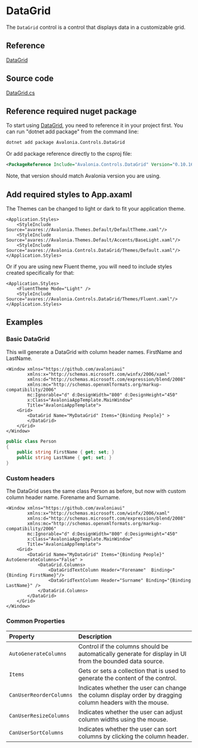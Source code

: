 # DataGrid

The `DataGrid` control is a control that displays data in a customizable grid.

## Reference

[DataGrid](http://reference.avaloniaui.net/api/Avalonia.Controls/DataGrid/)

## Source code

[DataGrid.cs](https://github.com/AvaloniaUI/Avalonia/blob/master/src/Avalonia.Controls.DataGrid/DataGrid.cs)

## Reference required nuget package

To start using [DataGrid](https://www.nuget.org/packages/Avalonia.Controls.DataGrid/), you need to reference it in your project first.
You can run "dotnet add package" from the command line:
```bash
dotnet add package Avalonia.Controls.DataGrid
```
Or add package reference directly to the csproj file:
```xml
<PackageReference Include="Avalonia.Controls.DataGrid" Version="0.10.16" />
```

Note, that version should match Avalonia version you are using.

## Add required styles to App.axaml

The Themes can be changed to light or dark to fit your application theme.

```markup
<Application.Styles>
    <StyleInclude Source="avares://Avalonia.Themes.Default/DefaultTheme.xaml"/>
    <StyleInclude Source="avares://Avalonia.Themes.Default/Accents/BaseLight.xaml"/>
    <StyleInclude Source="avares://Avalonia.Controls.DataGrid/Themes/Default.xaml"/>
</Application.Styles>
```

Or if you are using new Fluent theme, you will need to include styles created specifically for that:

```markup
<Application.Styles>
    <FluentTheme Mode="Light" />
    <StyleInclude Source="avares://Avalonia.Controls.DataGrid/Themes/Fluent.xaml"/>
</Application.Styles>
```

## Examples

### Basic DataGrid

This will generate a DataGrid with column header names. FirstName and LastName.

```markup
<Window xmlns="https://github.com/avaloniaui"
        xmlns:x="http://schemas.microsoft.com/winfx/2006/xaml"
        xmlns:d="http://schemas.microsoft.com/expression/blend/2008"
        xmlns:mc="http://schemas.openxmlformats.org/markup-compatibility/2006"
        mc:Ignorable="d" d:DesignWidth="800" d:DesignHeight="450"
        x:Class="AvaloniaAppTemplate.MainWindow"
        Title="AvaloniaAppTemplate">
    <Grid>
        <DataGrid Name="MyDataGrid" Items="{Binding People}" >
        </DataGrid>
    </Grid>
</Window>
```

```csharp
public class Person
{
    public string FirstName { get; set; }
    public string LastName { get; set; }
}
```

### Custom headers

The DataGrid uses the same class Person as before, but now with custom column header name. Forename and Surname.

```markup
<Window xmlns="https://github.com/avaloniaui"
        xmlns:x="http://schemas.microsoft.com/winfx/2006/xaml"
        xmlns:d="http://schemas.microsoft.com/expression/blend/2008"
        xmlns:mc="http://schemas.openxmlformats.org/markup-compatibility/2006"
        mc:Ignorable="d" d:DesignWidth="800" d:DesignHeight="450"
        x:Class="AvaloniaAppTemplate.MainWindow"
        Title="AvaloniaAppTemplate">
    <Grid>
        <DataGrid Name="MyDataGrid" Items="{Binding People}" AutoGenerateColumns="False" >
            <DataGrid.Columns>
                <DataGridTextColumn Header="Forename"  Binding="{Binding FirstName}"/>
                <DataGridTextColumn Header="Surname" Binding="{Binding LastName}" />
            </DataGrid.Columns>
        </DataGrid>
    </Grid>
</Window>
```

### Common Properties

| Property | Description |
| :--- | :--- |
| `AutoGenerateColumns` | Control if the columns should be automatically generate for display in UI from the bounded data source. |
| `Items` | Gets or sets a collection that is used to generate the content of the control. |
| `CanUserReorderColumns` | Indicates whether the user can change the column display order by dragging column headers with the mouse. |
| `CanUserResizeColumns` | Indicates whether the user can adjust column widths using the mouse. |
| `CanUserSortColumns` | Indicates whether the user can sort columns by clicking the column header. |
